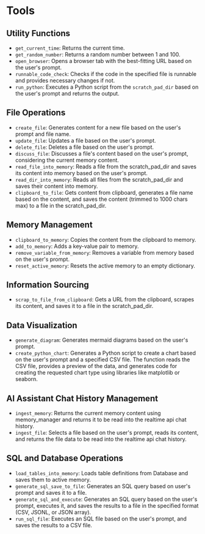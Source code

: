 # Tools

## Utility Functions
- `get_current_time`: Returns the current time.
- `get_random_number`: Returns a random number between 1 and 100.
- `open_browser`: Opens a browser tab with the best-fitting URL based on the user's prompt.
- `runnable_code_check`: Checks if the code in the specified file is runnable and provides necessary changes if not.
- `run_python`: Executes a Python script from the `scratch_pad_dir` based on the user's prompt and returns the output.

## File Operations
- `create_file`: Generates content for a new file based on the user's prompt and file name.
- `update_file`: Updates a file based on the user's prompt.
- `delete_file`: Deletes a file based on the user's prompt.
- `discuss_file`: Discusses a file's content based on the user's prompt, considering the current memory content.
- `read_file_into_memory`: Reads a file from the scratch_pad_dir and saves its content into memory based on the user's prompt.
- `read_dir_into_memory`: Reads all files from the scratch_pad_dir and saves their content into memory.
- `clipboard_to_file`: Gets content from clipboard, generates a file name based on the content, and saves the content (trimmed to 1000 chars max) to a file in the scratch_pad_dir.

## Memory Management
- `clipboard_to_memory`: Copies the content from the clipboard to memory.
- `add_to_memory`: Adds a key-value pair to memory.
- `remove_variable_from_memory`: Removes a variable from memory based on the user's prompt.
- `reset_active_memory`: Resets the active memory to an empty dictionary.

## Information Sourcing
- `scrap_to_file_from_clipboard`: Gets a URL from the clipboard, scrapes its content, and saves it to a file in the scratch_pad_dir.

## Data Visualization
- `generate_diagram`: Generates mermaid diagrams based on the user's prompt.
- `create_python_chart`: Generates a Python script to create a chart based on the user's prompt and a specified CSV file. The function reads the CSV file, provides a preview of the data, and generates code for creating the requested chart type using libraries like matplotlib or seaborn.

## AI Assistant Chat History Management
- `ingest_memory`: Returns the current memory content using memory_manager and returns it to be read into the realtime api chat history.
- `ingest_file`: Selects a file based on the user's prompt, reads its content, and returns the file data to be read into the realtime api chat history.

## SQL and Database Operations
- `load_tables_into_memory`: Loads table definitions from Database and saves them to active memory.
- `generate_sql_save_to_file`: Generates an SQL query based on user's prompt and saves it to a file.
- `generate_sql_and_execute`: Generates an SQL query based on the user's prompt, executes it, and saves the results to a file in the specified format (CSV, JSONL, or JSON array).
- `run_sql_file`: Executes an SQL file based on the user's prompt, and saves the results to a CSV file.

